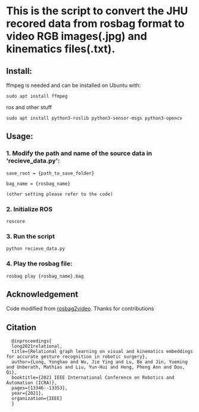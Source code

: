 
# This is the script to convert the JHU recored data from rosbag format to video RGB images(.jpg) and kinematics files(.txt).


## Install:

ffmpeg is needed and can be installed on Ubuntu with:

    sudo apt install ffmpeg

ros and other stuff

    sudo apt install python3-roslib python3-sensor-msgs python3-opencv



## Usage:

### 1. Modify the path and name of the source data in 'recieve_data.py':
    save_root = {path_to_save_folder}

    bag_name = {rosbag_name}
    
    (other setting please refer to the code)
    
### 2. Initialize ROS
    roscore
    
### 3. Run the script
    python recieve_data.py

### 4. Play the rosbag file:
    rosbag play {rosbag_name}.bag


## Acknowledgement

Code modified from [rosbag2video](https://github.com/mlaiacker/rosbag2video/). Thanks for contributions
    
## Citation

      @inproceedings{
      long2021relational,
      title={Relational graph learning on visual and kinematics embeddings for accurate gesture recognition in robotic surgery},
      author={Long, Yonghao and Wu, Jie Ying and Lu, Bo and Jin, Yueming and Unberath, Mathias and Liu, Yun-Hui and Heng, Pheng Ann and Dou, Qi},
      booktitle={2021 IEEE International Conference on Robotics and Automation (ICRA)},
      pages={13346--13353},
      year={2021},
      organization={IEEE}
      }


